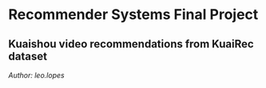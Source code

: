 # Recommender Systems Final Project

## Kuaishou video recommendations from KuaiRec dataset

*Author: leo.lopes*